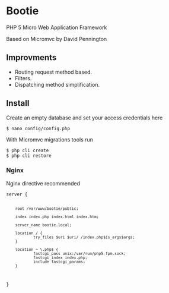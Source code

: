 <h1><i class='ion-ios-gear'></i> Bootie</h1>

<p>PHP 5 Micro Web Application Framework</p>
<p>Based on Micromvc by David Pennington</p>

<h2>Improvments</h2>
<ul>
<li>Routing request method based.</li>
<li>Filters.</li>
<li>Dispatching method simplification.</li>
</ul>

<h2>Install</h2>

<p> Create an empty database and set your access credentials here</p>
<pre><code data-language="shell">$ nano config/config.php
</code></pre>

<p>With Micromvc migrations tools run</p>
<pre><code data-language="shell">$ php cli create
$ php cli restore
</code></pre>

<h3>Nginx</h3>
<p>Nginx directive recommended</p>
<pre data-language="shell"><code>server {

        root /var/www/bootie/public;

        index index.php index.html index.htm;

        server_name bootie.local;

        location / {
                try_files $uri $uri/ /index.php$is_args$args;
        }

        location ~ \.php$ {
                fastcgi_pass unix:/var/run/php5-fpm.sock;
                fastcgi_index index.php;
                include fastcgi_params;
        }
}

</code></pre>